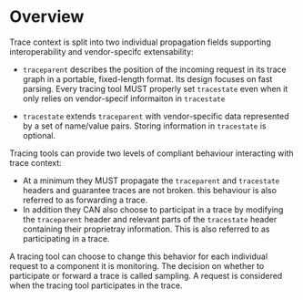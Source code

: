 # Overview

Trace context is split into two individual propagation fields supporting
interoperability and vendor-specifc extensability:

- `traceparent` describes the position of the incoming request in its trace graph
  in a portable, fixed-length format. Its design focuses on fast parsing.
  Every tracing tool MUST properly set `tracestate` even when it only relies on
  vendor-specif informaiton in `tracestate`

- `tracestate` extends `traceparent` with vendor-specific data represented by a
  set of name/value pairs. Storing information in `tracestate` is optional.

Tracing tools can provide two levels of compliant behaviour interacting with
trace context:

- At a minimum they MUST propagate the `traceparent` and `tracestate` headers and
  guarantee  traces are not broken. this behaviour is also referred to as
  forwarding a trace.
- In addition they CAN also choose to participat in a trace by modifying the
  `traceparent` header and relevant parts of the `tracestate` header containing
  their proprietray information. This is also referred to as participating in a trace.

A tracing tool can choose to change this behavior for each individual request to
a component it is monitoring. The decision on whether to participate or forward
a trace is called sampling. A request is considered when the tracing tool
participates in the trace.
